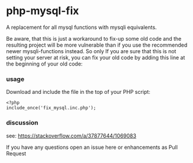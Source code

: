 # php-mysql-fix

A replacement for all mysql functions with mysqli equivalents.

Be aware, that this is just a workaround to fix-up some old code and the resulting project 
will be more vulnerable than if you use the recommended newer mysqli-functions instead.
So only If you are sure that this is not setting your server at risk, you can fix your old
code by adding this line at the beginning of your old code:

### usage

Download and include the file in the top of your PHP script:

    <?php
    include_once('fix_mysql.inc.php');

### discussion

see: https://stackoverflow.com/a/37877644/1069083

If you have any questions open an issue here or enhancements as Pull Request
